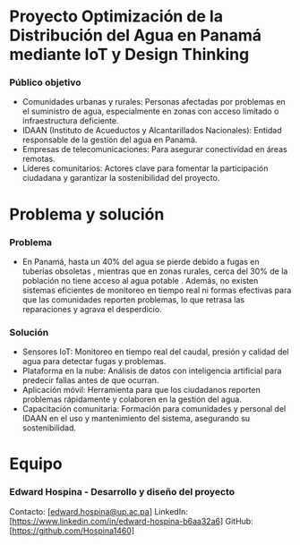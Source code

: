 <h1>Proyecto Optimización de la Distribución del Agua en Panamá mediante IoT y Design Thinking

### Público objetivo

- Comunidades urbanas y rurales: Personas afectadas por problemas en el suministro de agua, especialmente en zonas con acceso limitado o infraestructura deficiente.
- IDAAN (Instituto de Acueductos y Alcantarillados Nacionales): Entidad responsable de la gestión del agua en Panamá.
- Empresas de telecomunicaciones: Para asegurar conectividad en áreas remotas.
- Líderes comunitarios: Actores clave para fomentar la participación ciudadana y garantizar la sostenibilidad del proyecto.

<h1>Problema y solución

### Problema
  
- En Panamá, hasta un 40% del agua se pierde debido a fugas en tuberías obsoletas , mientras que en zonas rurales, cerca del 30% de la población no tiene acceso al agua potable . Además, no existen sistemas eficientes de monitoreo en tiempo real ni formas efectivas para que las comunidades reporten problemas, lo que retrasa las reparaciones y agrava el desperdicio.

### Solución

- Sensores IoT: Monitoreo en tiempo real del caudal, presión y calidad del agua para detectar fugas y problemas.
- Plataforma en la nube: Análisis de datos con inteligencia artificial para predecir fallas antes de que ocurran.
- Aplicación móvil: Herramienta para que los ciudadanos reporten problemas rápidamente y colaboren en la gestión del agua.
- Capacitación comunitaria: Formación para comunidades y personal del IDAAN en el uso y mantenimiento del sistema, asegurando su sostenibilidad.

<h1>Equipo
  
### Edward Hospina - Desarrollo y diseño del proyecto  
Contacto: [edward.hospina@up.ac.pa]
LinkedIn: [https://www.linkedin.com/in/edward-hospina-b6aa32a6]
GitHub: [https://github.com/Hospina1460]
